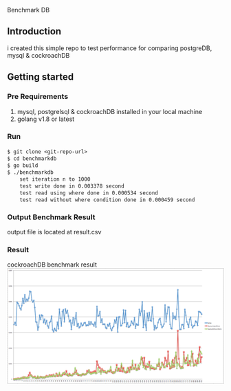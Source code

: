 
Benchmark DB  

## Introduction 

i created this simple repo to test performance for comparing postgreDB, mysql & cockroachDB


## Getting started

### Pre Requirements
1. mysql, postgrelsql & cockroachDB installed in your local machine
2. golang v1.8 or latest

### Run

```
$ git clone <git-repo-url>
$ cd benchmarkdb
$ go build
$ ./benchmarkdb
    set iteration n to 1000
    test write done in 0.003378 second
    test read using where done in 0.000534 second
    test read without where condition done in 0.000459 second

```
### Output Benchmark Result
output file is located at result.csv

### Result 

cockroachDB benchmark result
<img src="results/cockroach-result.png">
<br><br>


